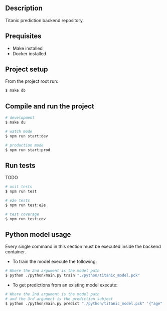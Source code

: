 ## Description

Titanic prediction backend repository.

## Prequisites

- Make installed
- Docker installed

## Project setup

From the project root run:

```bash
$ make db
```

## Compile and run the project

```bash
# development
$ make du

# watch mode
$ npm run start:dev

# production mode
$ npm run start:prod
```

## Run tests

TODO

```bash
# unit tests
$ npm run test

# e2e tests
$ npm run test:e2e

# test coverage
$ npm run test:cov
```

## Python model usage

Every single command in this section must be executed inside the backend container.

- To train the model execute the following:

```bash
# Where the 2nd argument is the model path
$ python ./python/main.py train "./python/titanic_model.pck"
```

- To get predictions from an existing model execute:

```bash
# Where the 2nd argument is the model path
# and the 3rd argument is the prediction subject
$ python ./python/main.py predict "./python/titanic_model.pck" '{"age": 22, "siblingsSpouse": 0, "parents": 2, "fare": 7.25, "sex": "male", "embarked": "Q", "class": 1}'
```
